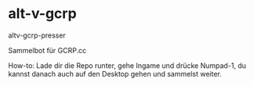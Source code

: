 # alt-v-gcrp
altv-gcrp-presser

Sammelbot für GCRP.cc

How-to:
Lade dir die Repo runter, gehe Ingame und drücke Numpad-1, du kannst danach auch auf den Desktop gehen und sammelst weiter. 
